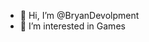 - 👋 Hi, I’m @BryanDevolpment
- 👀 I’m interested in Games


<!---
BryanDevolpment/BryanDevolpment is a ✨ special ✨ repository because its `README.md` (this file) appears on your GitHub profile.
You can click the Preview link to take a look at your changes.
--->
